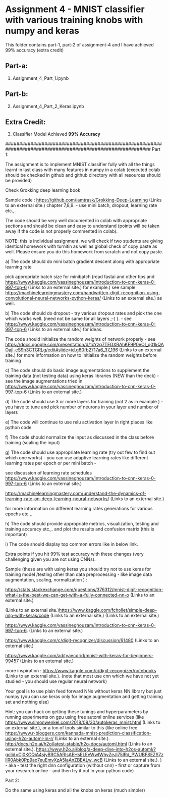 

# Assignment 4 - MNIST classifier with various training knobs with numpy and keras

This folder contains part-1, part-2 of assignment-4 and I have achieved 99% accuracy (extra credit)

## Part-a:
1. Assignment_4_Part_1.ipynb
## Part-b:
2. Assignment_4_Part_2_Keras.ipynb
## Extra Credit:
3. Classifier Model Achieved **99% Accuracy**


############################################################################################################
Part 1:

The assignment is to implement MNIST classifier fully with all the things learnt in last class with many features in numpy in a colab (executed colab should be checked in github and github directory with all resources should be provided)

 

Check Grokking deep learning book 

Sample code :  https://github.com/iamtrask/Grokking-Deep-Learning (Links to an external site.) chapter 7,8,9.  - use mini batch, dropout, learning rate etc.,. 

The code should be very well documented in colab with appropriate sections and should be clean and easy to understand (points will be taken away if the code is not properly commented in colab). 

NOTE: this is individual assignment. we will check if two students are giving identical homework with turnitin as well as global check of copy paste as well. Please ensure you do this homework from scratch and not copy paste. 

a) The code should do mini batch gradient descent along with appropriate learning rate

pick appropriate batch size for minibatch (read fastai and other tips and https://www.kaggle.com/yassineghouzam/introduction-to-cnn-keras-0-997-top-6 (Links to an external site.) for example.) see sample https://machinelearningmastery.com/handwritten-digit-recognition-using-convolutional-neural-networks-python-keras/ (Links to an external site.) as well.

b) The code should do dropout - try various dropout rates and pick the one which works well. (need not be same for all layers ;-) ). - see https://www.kaggle.com/yassineghouzam/introduction-to-cnn-keras-0-997-top-6 (Links to an external site.) for ideas.

The code should initialize the random weights of network properly - see https://docs.google.com/presentation/d/1cYzq7TEGXRAhKF9P0eOI_q01kQAOajl-eS9h3CTGRLg/edit#slide=id.g60fb2717a6_37_196 (Links to an external site.) for more information on how to initialize the random weights before training

c) The code should do basic image augmentations to supplement the training data (not testing data) using keras libraries  (NEW than the deck) - see the image augmentations tried in https://www.kaggle.com/yassineghouzam/introduction-to-cnn-keras-0-997-top-6 (Links to an external site.)

 

d) The code should use  3 or more layers for training (not 2 as in example ) - you have to tune and pick number of neurons in your layer and number of layers

e) The code will continue to use relu activation layer in right places like python code

f) The code should normalize the input as discussed in the class before training (scaling the input)

g) The code should use appropriate learning rate (try out few to find out which one works) - you can use adaptive learning rates like different learning rates per epoch or per mini batch -

see discussion of learning rate schedules https://www.kaggle.com/yassineghouzam/introduction-to-cnn-keras-0-997-top-6 (Links to an external site.) 

https://machinelearningmastery.com/understand-the-dynamics-of-learning-rate-on-deep-learning-neural-networks/ (Links to an external site.)

for more information on different learning rates generations for various epochs etc.,.

h) The code should provide appropriate metrics, visualization,  testing and training accuracy etc.,. and plot the results and confusion matrix  (this is important)

i) The code should display top common errors like in below link.

 

Extra points if you hit 99% test accuracy with these changes (very challenging given you are not using CNNs).

 

Sample (these are with using keras you should try not to use keras for training model /testing other than data preprocessing - like image data augmentation, scaling, normalization ) :

 

https://stats.stackexchange.com/questions/376312/mnist-digit-recognition-what-is-the-best-we-can-get-with-a-fully-connected-nn-o (Links to an external site.)

 

 (Links to an external site.)https://www.kaggle.com/fchollet/simple-deep-mlp-with-keras/code (Links to an external site.) (Links to an external site.)

https://www.kaggle.com/yassineghouzam/introduction-to-cnn-keras-0-997-top-6.  (Links to an external site.)

https://www.kaggle.com/c/digit-recognizer/discussion/61480 (Links to an external site.)

https://www.kaggle.com/adityaecdrid/mnist-with-keras-for-beginners-99457 (Links to an external site.)

 

more inspiration : https://www.kaggle.com/c/digit-recognizer/notebooks (Links to an external site.). (note that most use cnn which we have not yet studied - you should use regular neural network)

 

Your goal is to use plain feed forward NNs without keras NN library but just numpy  (you can use keras only for image augmentation and getting training set and nothing else)

 

Hint: you can hack  on getting these tunings and  hyperparameters by running experiments on gpu using free  automl online services (like https://www.simonwenkel.com/2018/08/30/autokeras_mnist.html (Links to an external site.), or a ton of tools similar to this (like online free https://www.r-bloggers.com/kannada-mnist-prediction-classification-using-h2o-automl-in-r/ (Links to an external site.).  http://docs.h2o.ai/h2o/latest-stable/h2o-docs/automl.html (Links to an external site.).  https://www.h2o.ai/blog/a-deep-dive-into-h2os-automl/?gclid=Cj0KCQiA4sjyBRC5ARIsAEHsELEeWwIWhvZeJj75IRd_PWUBFSEZS7zllR0Abk0Pp9ao7euEmvXzA5IaAnZBEALw_wcB (Links to an external site.). )  - aka - test the right dnn configuration (without cnn) - first or capture from your research online - and then try it out in your python code)

 

Part 2:

 

Do the same using keras and all the knobs on keras (much simpler)

 
 
